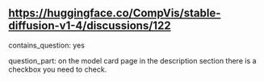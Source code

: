 ## https://huggingface.co/CompVis/stable-diffusion-v1-4/discussions/122

contains_question: yes

question_part: on the model card page in the description section there is a checkbox you need to check.